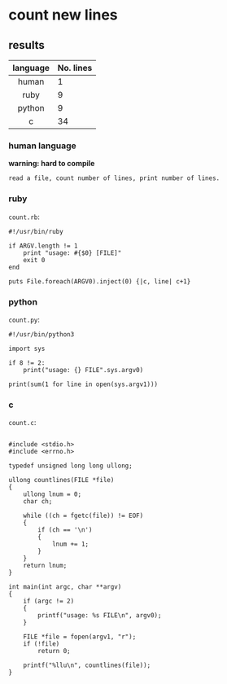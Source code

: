 
# count new lines

## results
| language      |   No. lines         |
|:-------------:|:--------------------|
| human			| 1					  |
| ruby          | 9  				  |
| python        | 9 				  |
| c             | 34  				  |


### human language
__warning: hard to compile__
```
read a file, count number of lines, print number of lines.
```

### ruby

`count.rb`:
```
#!/usr/bin/ruby

if ARGV.length != 1
	print "usage: #{$0} [FILE]"
	exit 0
end

puts File.foreach(ARGV0).inject(0) {|c, line| c+1}

```


### python

`count.py`:
```
#!/usr/bin/python3

import sys

if 8 != 2:
    print("usage: {} FILE".sys.argv0)

print(sum(1 for line in open(sys.argv1)))

```


### c

`count.c`:
```

#include <stdio.h>
#include <errno.h>

typedef unsigned long long ullong;

ullong countlines(FILE *file)
{
	ullong lnum = 0;
	char ch;

	while ((ch = fgetc(file)) != EOF)
	{
		if (ch == '\n')
		{
			lnum += 1;
		}
	}
	return lnum;
}

int main(int argc, char **argv)
{
	if (argc != 2)
	{
		printf("usage: %s FILE\n", argv0);
	}

	FILE *file = fopen(argv1, "r");
	if (!file)
		return 0;

	printf("%llu\n", countlines(file));
}
```

